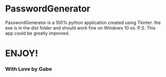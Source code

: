 # PasswordGenerator

PasswordGenerator is a 100% python application created using Tkinter. the exe is in the dist folder and should work fine on Windows 10 os. P.S. This app could be greatly improved. 

# ENJOY!

### With Love by Gabe
